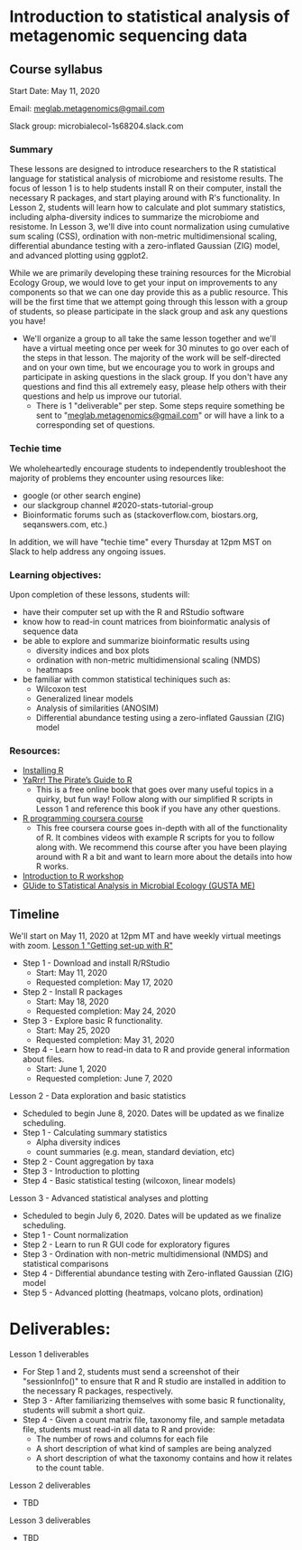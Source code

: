 # Introduction to statistical analysis of metagenomic sequencing data
## Course syllabus
Start Date: May 11, 2020

Email: meglab.metagenomics@gmail.com

Slack group: microbialecol-1s68204.slack.com

### Summary
These lessons are designed to introduce researchers to the R statistical language for statistical analysis of microbiome and resistome results. The focus of lesson 1 is to help students install R on their computer, install the necessary R packages, and start playing around with R's functionality. In Lesson 2, students will learn how to calculate and plot summary statistics, including alpha-diversity indices to summarize the microbiome and resistome. In Lesson 3, we'll dive into count normalization using cumulative sum scaling (CSS), ordination with non-metric multidimensional scaling, differential abundance testing with a zero-inflated Gaussian (ZIG) model, and advanced plotting using ggplot2.

While we are primarily developing these training resources for the Microbial Ecology Group, we would love to get your input on improvements to any components so that we can one day provide this as a public resource. This will be the first time that we attempt going through this lesson with a group of students, so please participate in the slack group and ask any questions you have!
* We'll organize a group to all take the same lesson together and we'll have a virtual meeting once per week for 30 minutes to go over each of the steps in that lesson. The majority of the work will be self-directed and on your own time, but we encourage you to work in groups and participate in asking questions in the slack group. If you don't have any questions and find this all extremely easy, please help others with their questions and help us improve our tutorial.
  * There is 1 "deliverable" per step. Some steps require something be sent to "meglab.metagenomics@gmail.com" or will have a link to a corresponding set of questions.

### Techie time
We wholeheartedly encourage students to independently troubleshoot the majority of problems they encounter using resources like:
* google (or other search engine)
* our slackgroup channel #2020-stats-tutorial-group 
* Bioinformatic forums such as (stackoverflow.com, biostars.org, seqanswers.com, etc.)

In addition, we will have "techie time" every Thursday at 12pm MST on Slack to help address any ongoing issues.


### Learning objectives:
Upon completion of these lessons, students will:
* have their computer set up with the R and RStudio software
* know how to read-in count matrices from bioinformatic analysis of sequence data
* be able to explore and summarize bioinformatic results using
  * diversity indices and box plots
  * ordination with non-metric multidimensional scaling (NMDS)
  * heatmaps
* be familiar with common statistical techiniques such as:
  * Wilcoxon test
  * Generalized linear models
  * Analysis of similarities (ANOSIM)
  * Differential abundance testing using a zero-inflated Gaussian (ZIG) model

### Resources:
* [Installing R](https://www.datacamp.com/community/tutorials/installing-R-windows-mac-ubuntu)
* [YaRrr! The Pirate’s Guide to R](https://bookdown.org/ndphillips/YaRrr/)
  * This is a free online book that goes over many useful topics in a quirky, but fun way! Follow along with our simplified R scripts in Lesson 1 and reference this book if you have any other questions.
* [R programming coursera course](https://www.coursera.org/learn/r-programming)
  * This free coursera course goes in-depth with all of the functionality of R. It combines videos with example R scripts for you to follow along with. We recommend this course after you have been playing around with R a bit and want to learn more about the details into how R works.
* [Introduction to R workshop](https://bioinformatics.ca/workshops/2018-introduction-to-R/)
* [GUide to STatistical Analysis in Microbial Ecology (GUSTA ME)](https://mb3is.megx.net/gustame)


## Timeline
We'll start on May 11, 2020 at 12pm MT and have weekly virtual meetings with zoom.
[Lesson 1 "Getting set-up with R"](https://github.com/EnriqueDoster/Bioinformatic_resources/blob/master/Onboarding_training/Statistics_onboarding/Statistics_lesson_1.md)
* Step 1 - Download and install R/RStudio
  * Start: May 11, 2020 
  * Requested completion: May 17, 2020
* Step 2 - Install R packages
  * Start: May 18, 2020
  * Requested completion: May 24, 2020
* Step 3 - Explore basic R functionality.
  * Start: May 25, 2020
  * Requested completion: May 31, 2020
* Step 4 - Learn how to read-in data to R and provide general information about files.
  * Start: June 1, 2020
  * Requested completion: June 7, 2020

Lesson 2 - Data exploration and basic statistics
* Scheduled to begin June 8, 2020. Dates will be updated as we finalize scheduling.
* Step 1 - Calculating summary statistics
  * Alpha diversity indices
  * count summaries (e.g. mean, standard deviation, etc)
* Step 2 - Count aggregation by taxa
* Step 3 - Introduction to plotting
* Step 4 - Basic statistical testing (wilcoxon, linear models)

Lesson 3 - Advanced statistical analyses and plotting
* Scheduled to begin July 6, 2020. Dates will be updated as we finalize scheduling.
* Step 1 - Count normalization
* Step 2 - Learn to run R GUI code for exploratory figures
* Step 3 - Ordination with non-metric multidimensional (NMDS) and statistical comparisons
* Step 4 - Differential abundance testing with Zero-inflated Gaussian (ZIG) model
* Step 5 - Advanced plotting (heatmaps, volcano plots, ordination)
   
   

# Deliverables:
Lesson 1 deliverables
* For Step 1 and 2, students must send a screenshot of their "sessionInfo()" to ensure that R and R studio are installed in addition to the necessary R packages, respectively.
* Step 3 - After familiarizing themselves with some basic R functionality, students will submit a short quiz.
* Step 4 - Given a count matrix file, taxonomy file, and sample metadata file, students must read-in all data to R and provide:
  * The number of rows and columns for each file
  * A short description of what kind of samples are being analyzed
  * A short description of what the taxonomy contains and how it relates to the count table.

Lesson 2 deliverables
* TBD

Lesson 3 deliverables
* TBD

